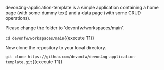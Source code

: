 devon4ng-application-template is a simple application containing a home page (with some dummy text) and a data page (with some CRUD operations).


Please change the folder to &#39;devonfw/workspaces/main&#39;.

`cd devonfw/workspaces/main`{{execute T1}}



Now clone the repository to your local directory.

`git clone https://github.com/devonfw/devon4ng-application-template.git`{{execute T1}}

